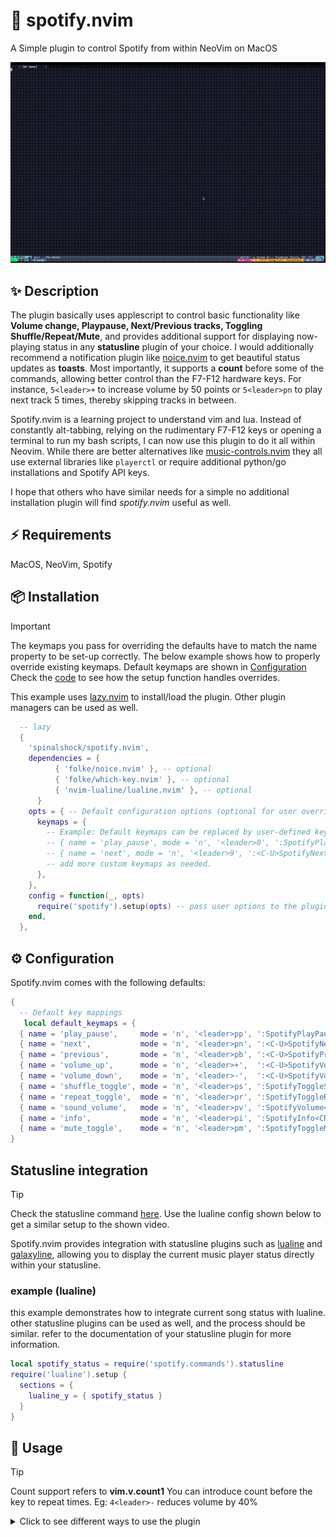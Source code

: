 # 🎷 spotify.nvim
A Simple plugin to control Spotify from within NeoVim on MacOS 

![preview](./assets/preview.gif)

## ✨ Description

The plugin basically uses applescript to control basic functionality like **Volume change, Playpause,
Next/Previous tracks, Toggling Shuffle/Repeat/Mute**, and provides additional support for displaying
now-playing status in any **statusline** plugin of your choice. I would additionally recommend a notification plugin
like [noice.nvim](https://github.com/folke/noice.nvim) to get beautiful status updates as **toasts**. Most importantly,
it supports a **count** before some of the commands, allowing better control than the F7-F12 hardware keys. For instance,
`5<leader>+` to increase volume by 50 points or `5<leader>pn` to play next track 5 times, thereby skipping tracks in between.

Spotify.nvim is a learning project to understand vim and lua. Instead of constantly alt-tabbing, relying on the rudimentary F7-F12 keys
or opening a terminal to run my bash scripts, I can now use this plugin to do it all within Neovim. While there are
better alternatives like [music-controls.nvim](https://github.com/AntonVanAssche/music-controls.nvim) they all use external
libraries like `playerctl` or require additional python/go installations and Spotify API keys.

I hope that others who have similar needs for a simple no additional installation plugin will find *spotify.nvim* useful as well.

## ⚡️ Requirements

MacOS, NeoVim, Spotify

## 📦 Installation

> [!important]
> The keymaps you pass for overriding the defaults have to match the name property to be set-up correctly.
> The below example shows how to properly override existing keymaps. Default keymaps are shown in [Configuration](#configuration)
> Check the [code](https://github.com/spinalshock/spotify.nvim/blob/main/lua/spotify/init.lua) to see how the setup function handles overrides.

This example uses [lazy.nvim](https://github.com/folke/lazy.nvim) to install/load
the plugin. Other plugin managers can be used as well.

```lua
  -- lazy
  {
    'spinalshock/spotify.nvim',
    dependencies = {
          { 'folke/noice.nvim' }, -- optional
          { 'folke/which-key.nvim' }, -- optional
          { 'nvim-lualine/lualine.nvim' }, -- optional
      }
    opts = { -- Default configuration options (optional for user overrides)
      keymaps = {
        -- Example: Default keymaps can be replaced by user-defined keymaps here.
        -- { name = 'play_pause', mode = 'n', '<leader>0', ':SpotifyPlayPause<cr>', desc = 'Play/Pause Spotify' },
        -- { name = 'next', mode = 'n', '<leader>9', ':<C-U>SpotifyNext<CR>', desc = 'Next Spotify Track' },
        -- add more custom keymaps as needed.
      },
    },
    config = function(_, opts)
      require('spotify').setup(opts) -- pass user options to the plugin setup
    end,
  },
```

## ⚙️  Configuration

Spotify.nvim comes with the following defaults:

```lua
{
  -- Default key mappings
   local default_keymaps = {
  { name = 'play_pause',     mode = 'n', '<leader>pp', ':SpotifyPlayPause<CR>',     desc = 'Play/Pause Spotify' },
  { name = 'next',           mode = 'n', '<leader>pn', ':<C-U>SpotifyNext<CR>',     desc = 'Next Spotify Track' },
  { name = 'previous',       mode = 'n', '<leader>pb', ':<C-U>SpotifyPrev<CR>',     desc = 'Previous Spotify Track' },
  { name = 'volume_up',      mode = 'n', '<leader>+',  ':<C-U>SpotifyVolUp<CR>',    desc = 'Increase Spotify Volume' },
  { name = 'volume_down',    mode = 'n', '<leader>-',  ':<C-U>SpotifyVolDown<CR>',  desc = 'Decrease Spotify Volume' },
  { name = 'shuffle_toggle', mode = 'n', '<leader>ps', ':SpotifyToggleShuffle<CR>', desc = 'Toggle Spotify Shuffle' },
  { name = 'repeat_toggle',  mode = 'n', '<leader>pr', ':SpotifyToggleRepeat<CR>',  desc = 'Toggle Spotify Repeat' },
  { name = 'sound_volume',   mode = 'n', '<leader>pv', ':SpotifyVolume<CR>',        desc = 'Show Spotify Volume' },
  { name = 'info',           mode = 'n', '<leader>pi', ':SpotifyInfo<CR>',          desc = 'Show Spotify Info' },
  { name = 'mute_toggle',    mode = 'n', '<leader>pm', ':SpotifyToggleMute<CR>',    desc = 'Toggle Spotify Mute' }, 
}
```

## Statusline integration

> [!tip]
> Check the statusline command [here](https://github.com/spinalshock/spotify.nvim/blob/main/lua/spotify/commands.lua).
> Use the lualine config shown below to get a similar setup to the shown video.

Spotify.nvim provides integration with statusline plugins such as
[lualine](https://github.com/nvim-lualine/lualine.nvim) and [galaxyline](https://github.com/nvimdev/galaxyline.nvim),
allowing you to display the current music player status directly within your statusline.

### example (lualine)

this example demonstrates how to integrate current song status with lualine.
other statusline plugins can be used as well, and the process should be similar.
refer to the documentation of your statusline plugin for more information.

```lua
local spotify_status = require('spotify.commands').statusline
require('lualine').setup {
  sections = {
    lualine_y = { spotify_status }
  }
}
```

## 🌈 Usage

> [!tip]
> Count support refers to **vim.v.count1**
> You can introduce count before the <leader> key to repeat <count> times.
> Eg: `4<leader>-` reduces volume by 40%

<details>
<summary>Click to see different ways to use the plugin</summary>

<!-- hl_start -->

| **Keymap**        | **Command**                | **Description**                | **Count Support** |
|-------------------|----------------------------|--------------------------------|-------------------|
| `<leader>pp`      | `:SpotifyPlayPause<CR>`    | Play/Pause Spotify             | No                |
| `<leader>pn`      | `:SpotifyNext<CR>`         | Next Spotify Track             | Yes               |
| `<leader>pb`      | `:SpotifyPrev<CR>`         | Previous Spotify Track         | Yes               |
| `<leader>+`       | `:SpotifyVolUp<CR>`        | Increase Spotify Volume        | Yes               |
| `<leader>-`       | `:SpotifyVolDown<CR>`      | Decrease Spotify Volume        | Yes               |
| `<leader>ps`      | `:SpotifyToggleShuffle<CR>`| Toggle Spotify Shuffle         | No                |
| `<leader>pr`      | `:SpotifyToggleRepeat<CR>` | Toggle Spotify Repeat          | No                |
| `<leader>pv`      | `:SpotifyVolume<CR>`       | Show Spotify Volume            | No                |
| `<leader>pi`      | `:SpotifyInfo<CR>`         | Show Spotify Info              | No                |
| `<leader>pm`      | `:SpotifyMuteToggle<CR>`   | Mute/Unmute Spotify            | No                |


<!-- hl_end -->

## 🪪 License

spotify.nvim is licensed under the mit license. see the [license.md](./license.md)
file for more information.

## 📝 Contributing

contributions are welcome! please feel free to submit a pull request or open an issue
for any bugs or feature requests.
